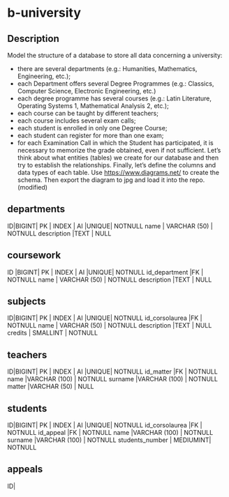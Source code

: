 # b-university

## Description

Model the structure of a database to store all data concerning a university:

- there are several departments (e.g.: Humanities, Mathematics, Engineering, etc.);
- each Department offers several Degree Programmes (e.g.: Classics, Computer Science, Electronic Engineering, etc.)
- each degree programme has several courses (e.g.: Latin Literature, Operating Systems 1, Mathematical Analysis 2, etc.);
- each course can be taught by different teachers;
- each course includes several exam calls;
- each student is enrolled in only one Degree Course;
- each student can register for more than one exam;
- for each Examination Call in which the Student has participated, it is necessary to memorize the grade obtained, even if not sufficient.
  Let’s think about what entities (tables) we create for our database and then try to establish the relationships. Finally, let’s define the columns and data types of each table.
  Use https://www.diagrams.net/ to create the schema.
  Then export the diagram to jpg and load it into the repo. (modified)

## departments

ID|BIGINT| PK | INDEX | AI |UNIQUE| NOTNULL
name | VARCHAR (50) | NOTNULL
description |TEXT | NULL

## coursework

ID |BIGINT| PK | INDEX | AI |UNIQUE| NOTNULL
id_department |FK | NOTNULL
name | VARCHAR (50) | NOTNULL
description |TEXT | NULL

## subjects

ID|BIGINT| PK | INDEX | AI |UNIQUE| NOTNULL
id_corsolaurea |FK | NOTNULL
name | VARCHAR (50) | NOTNULL
description |TEXT | NULL
credits | SMALLINT | NOTNULL

## teachers

ID|BIGINT| PK | INDEX | AI |UNIQUE| NOTNULL
id_matter |FK | NOTNULL
name |VARCHAR (100) | NOTNULL
surname |VARCHAR (100) | NOTNULL
matter |VARCHAR (50) | NULL

## students

ID|BIGINT| PK | INDEX | AI |UNIQUE| NOTNULL
id_corsolaurea |FK | NOTNULL
id_appeal |FK | NOTNULL
name |VARCHAR (100) | NOTNULL
surname |VARCHAR (100) | NOTNULL
students_number | MEDIUMINT| NOTNULL

## appeals

ID|
